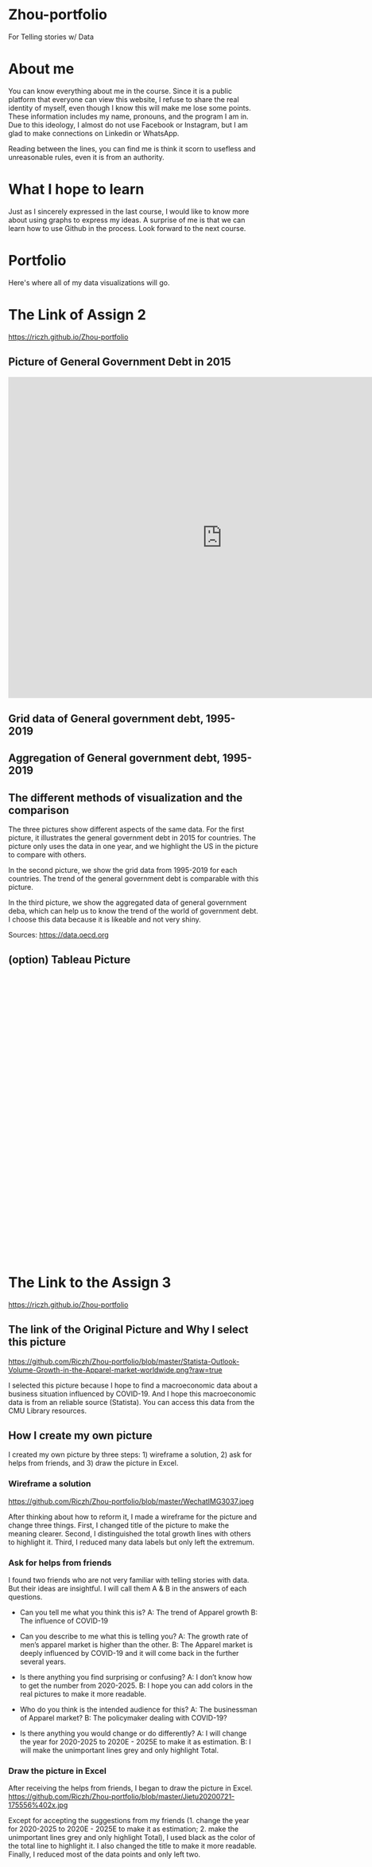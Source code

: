 # Zhou-portfolio
For Telling stories w/ Data

# About me 
You can know everything about me in the course. Since it is a public platform that everyone can view this website, I refuse to share the real identity of myself, even though I know this will make me lose some points. These information includes my name, pronouns, and the program I am in. Due to this ideology, I almost do not use Facebook or Instagram, but I am glad to make connections on Linkedin or WhatsApp. 

Reading between the lines, you can find me is think it scorn to usefless and unreasonable rules, even it is from an authority.
 
# What I hope to learn 
Just as I sincerely expressed in the last course, I would like to know more about using graphs to express my ideas. A surprise of me is that we can learn how to use Github in the process. Look forward to the next course.

# Portfolio
Here's where all of my data visualizations will go.

# The Link of Assign 2
https://riczh.github.io/Zhou-portfolio

## Picture of General Government Debt in 2015

<iframe src="https://data.oecd.org/chart/61OZ" width="860" height="645" style="border: 0" mozallowfullscreen="true" webkitallowfullscreen="true" allowfullscreen="true"><a href="https://data.oecd.org/chart/61OZ" target="_blank">OECD Chart: General government debt, Total, % of GDP, Annual, 2015</a></iframe>

## Grid data of General government debt, 1995-2019

<div class="flourish-embed flourish-chart" data-src="visualisation/3186671" data-url="https://flo.uri.sh/visualisation/3186671/embed"><script src="https://public.flourish.studio/resources/embed.js"></script></div>

## Aggregation of General government debt, 1995-2019

<div class="flourish-embed flourish-chart" data-src="visualisation/3186868" data-url="https://flo.uri.sh/visualisation/3186868/embed"><script src="https://public.flourish.studio/resources/embed.js"></script></div>

## The different methods of visualization and the comparison

The three pictures show different aspects of the same data. For the first picture, it illustrates the general government debt in 2015 for countries. The picture only uses the data in one year, and we highlight the US in the picture to compare with others.

In the second picture, we show the grid data from 1995-2019 for each countries. The trend of the general government debt is comparable with this picture.

In the third picture, we show the aggregated data of general government deba, which can help us to know the trend of the world of government debt. I choose this data because it is likeable and not very shiny.

Sources: https://data.oecd.org

## (option) Tableau Picture
<script type='text/javascript' src='https://prod-useast-a.online.tableau.com/javascripts/api/viz_v1.js'></script><div class='tableauPlaceholder' style='width: 1163px; height: 562px;'><object class='tableauViz' width='1163' height='562' style='display:none;'><param name='host_url' value='https%3A%2F%2Fprod-useast-a.online.tableau.com%2F' /> <param name='embed_code_version' value='3' /> <param name='site_root' value='&#47;t&#47;ricardostableau' /><param name='name' value='Ricardoweek2&#47;Sheet1' /><param name='tabs' value='no' /><param name='toolbar' value='yes' /><param name='showAppBanner' value='false' /></object></div>



# The Link to the Assign 3
https://riczh.github.io/Zhou-portfolio

## The link of the Original Picture and Why I select this picture
https://github.com/Riczh/Zhou-portfolio/blob/master/Statista-Outlook-Volume-Growth-in-the-Apparel-market-worldwide.png?raw=true

I selected this picture because I hope to find a macroeconomic data about a business situation influenced by COVID-19. And I hope this macroeconomic data is from an reliable source (Statista). You can access this data from the CMU Library resources.

## How I create my own picture

I created my own picture by three steps: 1) wireframe a solution, 2) ask for helps from friends, and 3) draw the picture in Excel.

### Wireframe a solution
https://github.com/Riczh/Zhou-portfolio/blob/master/WechatIMG3037.jpeg

After thinking about how to reform it, I made a wireframe for the picture and change three things. First, I changed title of the picture to make the meaning clearer. Second, I distinguished the total growth lines with others to highlight it. Third, I reduced many data labels but only left the extremum.

### Ask for helps from friends

I found two friends who are not very familiar with telling stories with data. But their ideas are insightful. I will call them A & B in the answers of each questions.

- Can you tell me what you think this is?
A: The trend of Apparel growth
B: The influence of COVID-19

- Can you describe to me what this is telling you?
A: The growth rate of men’s apparel market is higher than the other.
B: The Apparel market is deeply influenced by COVID-19 and it will come back in the further several years.
 	
- Is there anything you find surprising or confusing?
A: I don’t know how to get the number from 2020-2025.
B: I hope you can add colors in the real pictures to make it more readable.

- Who do you think is the intended audience for this?
A: The businessman of Apparel market?
B: The policymaker dealing with COVID-19?

- Is there anything you would change or do differently?
A: I will change the year for 2020-2025 to 2020E - 2025E to make it as estimation.
B: I will make the unimportant lines grey and only highlight Total.

### Draw the picture in Excel

After receiving the helps from friends, I began to draw the picture in Excel. 
https://github.com/Riczh/Zhou-portfolio/blob/master/Jietu20200721-175556%402x.jpg

Except for accepting the suggestions from my friends (1. change the year for 2020-2025 to 2020E - 2025E to make it as estimation; 2. make the unimportant lines grey and only highlight Total), I used black as the color of the total line to highlight it. I also changed the title to make it more readable. Finally, I reduced most of the data points and only left two. 




